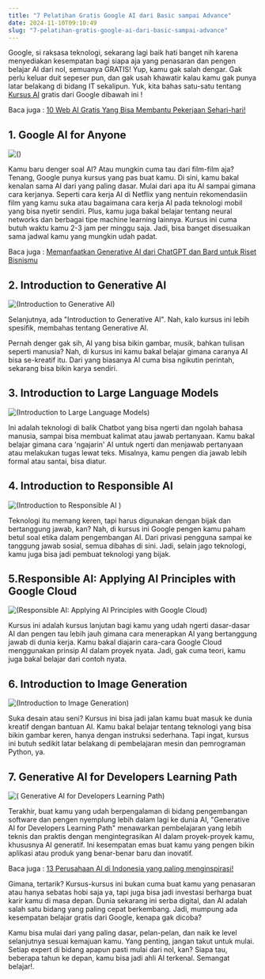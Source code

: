 ```yaml
---
title: "7 Pelatihan Gratis Google AI dari Basic sampai Advance"
date: 2024-11-10T09:10:49
slug: "7-pelatihan-gratis-google-ai-dari-basic-sampai-advance"
---
```

Google, si raksasa teknologi, sekarang lagi baik hati banget nih karena menyediakan kesempatan bagi siapa aja yang penasaran dan pengen belajar AI dari nol, semuanya GRATIS! Yup, kamu gak salah dengar. Gak perlu keluar duit sepeser pun, dan gak usah khawatir kalau kamu gak punya latar belakang di bidang IT sekalipun. Yuk, kita bahas satu-satu tentang [Kursus AI](https://startupcampus.id/public-bootcamp/artificial-intelligence) gratis dari Google dibawah ini !

Baca juga : [10 Web AI Gratis Yang Bisa Membantu Pekerjaan Sehari-hari!](https://startupcampus.id/blog/10-web-ai-gratis-yang-bisa-membantu-pekerjaan-sehari-hari/)

## 1. Google AI for Anyone

![()](https://lh7-us.googleusercontent.com/-vscmpv8CS6wPgtzo4aZRhutTAQiiMlkBR9bjwLYq6QRvEONTJb5B5LX_29QbCLLyn7XtmAk-2uoeMFsQkJud0PxeAeI82RAR5nbsLFjpdoeV0BTBy14z1CmImpVrZ3IObYAXzB30OV4)

Kamu baru denger soal AI? Atau mungkin cuma tau dari film-film aja? Tenang, Google punya kursus yang pas buat kamu. Di sini, kamu bakal kenalan sama AI dari yang paling dasar. Mulai dari apa itu AI sampai gimana cara kerjanya. Seperti cara kerja AI di Netflix yang nentuin rekomendasiin film yang kamu suka atau bagaimana cara kerja AI pada teknologi mobil yang bisa nyetir sendiri. Plus, kamu juga bakal belajar tentang neural networks dan berbagai tipe machine learning lainnya. Kursus ini cuma butuh waktu kamu 2-3 jam per minggu saja. Jadi, bisa banget disesuaikan sama jadwal kamu yang mungkin udah padat.

Baca juga : [Memanfaatkan Generative AI dari ChatGPT dan Bard untuk Riset Bisnismu](https://startupcampus.id/blog/generative-ai-memanfaatkan-chatgpt-dan-bard-untuk-riset-bisnismu/)

## 2. Introduction to Generative AI

![(Introduction to Generative AI)](/uploads/2024/04/image.png)

Selanjutnya, ada "Introduction to Generative AI". Nah, kalo kursus ini lebih spesifik, membahas tentang Generative AI. 

Pernah denger gak sih, AI yang bisa bikin gambar, musik, bahkan tulisan seperti manusia? Nah, di kursus ini kamu bakal belajar gimana caranya AI bisa se-kreatif itu. Dari yang biasanya AI cuma bisa ngikutin perintah, sekarang bisa bikin karya sendiri. 

## 3. Introduction to Large Language Models

![(Introduction to Large Language Models)](/uploads/2024/04/image-1.png)

Ini adalah teknologi di balik Chatbot yang bisa ngerti dan ngolah bahasa manusia, sampai bisa membuat kalimat atau jawab pertanyaan. Kamu bakal belajar gimana cara 'ngajarin' AI untuk ngerti dan menjawab pertanyaan atau melakukan tugas lewat teks. Misalnya, kamu pengen dia jawab lebih formal atau santai, bisa diatur.

## 4. Introduction to Responsible AI 

![(Introduction to Responsible AI )](/uploads/2024/04/image-2.png)

Teknologi itu memang keren, tapi harus digunakan dengan bijak dan bertanggung jawab, kan? Nah, di kursus ini Google pengen kamu paham betul soal etika dalam pengembangan AI. Dari privasi pengguna sampai ke tanggung jawab sosial, semua dibahas di sini. Jadi, selain jago teknologi, kamu juga bisa jadi pembuat teknologi yang bijak.

## 5.Responsible AI: Applying AI Principles with Google Cloud

![(Responsible AI: Applying AI Principles with Google Cloud)](/uploads/2024/04/image-3.png)

Kursus ini adalah kursus lanjutan bagi kamu yang udah ngerti dasar-dasar AI dan pengen tau lebih jauh gimana cara menerapkan AI yang bertanggung jawab di dunia kerja. Kamu bakal diajarin cara-cara Google Cloud menggunakan prinsip AI dalam proyek nyata. Jadi, gak cuma teori, kamu juga bakal belajar dari contoh nyata.

## 6. Introduction to Image Generation

![(Introduction to Image Generation)](/uploads/2024/04/image-10.png)

Suka desain atau seni? Kursus ini bisa jadi jalan kamu buat masuk ke dunia kreatif dengan bantuan AI. Kamu bakal belajar tentang teknologi yang bisa bikin gambar keren, hanya dengan instruksi sederhana. Tapi ingat, kursus ini butuh sedikit latar belakang di pembelajaran mesin dan pemrograman Python, ya.

## 7. Generative AI for Developers Learning Path

![( Generative AI for Developers Learning Path)](https://lh7-us.googleusercontent.com/f5eKf-7DYROj8Ki7dvmC2WuokXdOtqlD0MbkPH2uH8dBHvYywaxeqBx7CR2inoG3aSiVQrxroiheVyzELjyGk_01ksRUunGjla7HYID2ttNWzDlFn7FFYA8FXxocsdjEcpF75Btbgsui)

Terakhir, buat kamu yang udah berpengalaman di bidang pengembangan software dan pengen nyemplung lebih dalam lagi ke dunia AI, "Generative AI for Developers Learning Path" menawarkan pembelajaran yang lebih teknis dan praktis dengan mengintegrasikan AI dalam proyek-proyek kamu, khususnya AI generatif. Ini kesempatan emas buat kamu yang pengen bikin aplikasi atau produk yang benar-benar baru dan inovatif.

Baca juga : [13 Perusahaan AI di Indonesia yang paling menginspirasi!](https://startupcampus.id/blog/13-perusahaan-ai-di-indonesia-yang-paling-menginspirasi/)

Gimana, tertarik? Kursus-kursus ini bukan cuma buat kamu yang penasaran atau hanya sebatas hobi saja ya, tapi juga bisa jadi investasi berharga buat karir kamu di masa depan. Dunia sekarang ini serba digital, dan AI adalah salah satu bidang yang paling cepat berkembang. Jadi, mumpung ada kesempatan belajar gratis dari Google, kenapa gak dicoba?

Kamu bisa mulai dari yang paling dasar, pelan-pelan, dan naik ke level selanjutnya sesuai kemajuan kamu. Yang penting, jangan takut untuk mulai. Setiap expert di bidang apapun pasti mulai dari nol, kan? Siapa tau, beberapa tahun ke depan, kamu bisa jadi ahli AI terkenal. Semangat belajar!.
